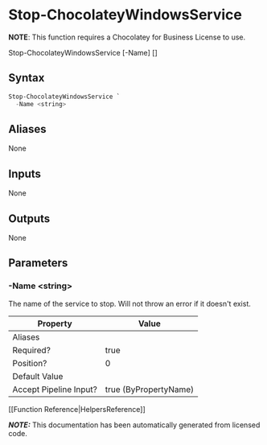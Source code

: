 ﻿# Stop-ChocolateyWindowsService

**NOTE**: This function requires a Chocolatey for Business License to use.


Stop-ChocolateyWindowsService [-Name] <string>  [<CommonParameters>]


## Syntax

~~~powershell
Stop-ChocolateyWindowsService `
  -Name <string>
~~~



## Aliases

None

## Inputs

None

## Outputs

None

## Parameters

###  -Name &lt;string&gt;
The name of the service to stop. Will not throw an error if it doesn't exist.


Property               | Value
---------------------- | ---------------------
Aliases                | 
Required?              | true
Position?              | 0
Default Value          | 
Accept Pipeline Input? | true (ByPropertyName)
 



[[Function Reference|HelpersReference]]

***NOTE:*** This documentation has been automatically generated from licensed code.
